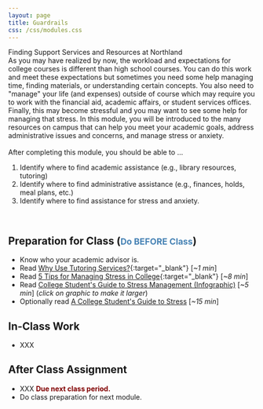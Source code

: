 ```yaml
---
layout: page
title: Guardrails
css: /css/modules.css
---
```


<div class="panel-group">
  <div class="panel panel-primary">
    <div class="panel-heading">Finding Support Services and Resources at Northland</div>
    <div class="panel-body">As you may have realized by now, the workload and expectations for college courses is different than high school courses. You can do this work and meet these expectations but sometimes you need some help managing time, finding materials, or understanding certain concepts. You also need to "manage" your life (and expenses) outside of course which may require you to work with the financial aid, academic affairs, or student services offices. Finally, this may become stressful and you may want to see some help for managing that stress. In this module, you will be introduced to the many resources on campus that can help you meet your academic goals, address administrative issues and concerns, and manage stress or anxiety.
<br><br>
After completing this module, you should be able to ...

<ol>
  <li>Identify where to find academic assistance (e.g., library resources, tutoring)</li>
  <li>Identify where to find administrative assistance (e.g., finances, holds, meal plans, etc.)</li>
  <li>Identify where to find assistance for stress and anxiety.</li>
</ol>
    </div>
  </div>
</div>

&nbsp;

## Preparation for Class (<span style="font-size:smaller; color:SteelBlue;">Do BEFORE Class</span>)

* Know who your academic advisor is.
* Read [Why Use Tutoring Services?](https://www.valleycollege.edu/student-services/tutoring-academic-support/why-use-tutoring-services.php){:target="_blank"} [*~1 min*]
* Read [5 Tips for Managing Stress in College](https://www.nshss.org/blog/5-tips-for-managing-stress-in-college/){:target="_blank"} [*~8 min*]
* Read [College Student's Guide to Stress Management (Infographic)](https://www.purdueglobal.edu/blog/student-life/guide-stress-management-full.jpg) [*~5 min*] (*click on graphic to make it larger*)
* Optionally read [A College Student's Guide to Stress](https://www.wgu.edu/blog/stress-college-students-2019-how-to-cope1902.html#close) [*~15 min*] 

## In-Class Work

* XXX

## After Class Assignment

* XXX <span style="color:Maroon; font-weight:bold;">Due next class period.</span>
* Do class preparation for next module.
